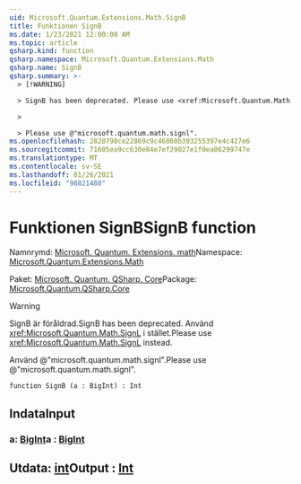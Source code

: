 ```yaml
---
uid: Microsoft.Quantum.Extensions.Math.SignB
title: Funktionen SignB
ms.date: 1/23/2021 12:00:00 AM
ms.topic: article
qsharp.kind: function
qsharp.namespace: Microsoft.Quantum.Extensions.Math
qsharp.name: SignB
qsharp.summary: >-
  > [!WARNING]

  > SignB has been deprecated. Please use <xref:Microsoft.Quantum.Math.SignL> instead.

  >

  > Please use @"microsoft.quantum.math.signl".
ms.openlocfilehash: 2828798ce22869c9c46860b393255397e4c427e6
ms.sourcegitcommit: 71605ea9cc630e84e7ef29027e1f0ea06299747e
ms.translationtype: MT
ms.contentlocale: sv-SE
ms.lasthandoff: 01/26/2021
ms.locfileid: "98821480"
---
```

# <a name="signb-function"></a><span data-ttu-id="001a5-102">Funktionen SignB</span><span class="sxs-lookup"><span data-stu-id="001a5-102">SignB function</span></span>

<span data-ttu-id="001a5-103">Namnrymd: [Microsoft. Quantum. Extensions. math](xref:Microsoft.Quantum.Extensions.Math)</span><span class="sxs-lookup"><span data-stu-id="001a5-103">Namespace: [Microsoft.Quantum.Extensions.Math](xref:Microsoft.Quantum.Extensions.Math)</span></span>

<span data-ttu-id="001a5-104">Paket: [Microsoft. Quantum. QSharp. Core](https://nuget.org/packages/Microsoft.Quantum.QSharp.Core)</span><span class="sxs-lookup"><span data-stu-id="001a5-104">Package: [Microsoft.Quantum.QSharp.Core](https://nuget.org/packages/Microsoft.Quantum.QSharp.Core)</span></span>


> [!WARNING]
> <span data-ttu-id="001a5-105">SignB är föråldrad.</span><span class="sxs-lookup"><span data-stu-id="001a5-105">SignB has been deprecated.</span></span> <span data-ttu-id="001a5-106">Använd <xref:Microsoft.Quantum.Math.SignL> i stället.</span><span class="sxs-lookup"><span data-stu-id="001a5-106">Please use <xref:Microsoft.Quantum.Math.SignL> instead.</span></span>
>
> <span data-ttu-id="001a5-107">Använd @"microsoft.quantum.math.signl".</span><span class="sxs-lookup"><span data-stu-id="001a5-107">Please use @"microsoft.quantum.math.signl".</span></span>



```qsharp
function SignB (a : BigInt) : Int
```


## <a name="input"></a><span data-ttu-id="001a5-108">Indata</span><span class="sxs-lookup"><span data-stu-id="001a5-108">Input</span></span>

### <a name="a--bigint"></a><span data-ttu-id="001a5-109">a: [BigInt](xref:microsoft.quantum.lang-ref.bigint)</span><span class="sxs-lookup"><span data-stu-id="001a5-109">a : [BigInt](xref:microsoft.quantum.lang-ref.bigint)</span></span>





## <a name="output--int"></a><span data-ttu-id="001a5-110">Utdata: [int](xref:microsoft.quantum.lang-ref.int)</span><span class="sxs-lookup"><span data-stu-id="001a5-110">Output : [Int](xref:microsoft.quantum.lang-ref.int)</span></span>

